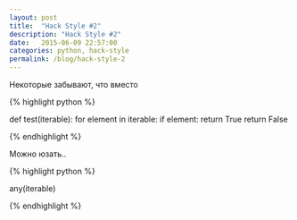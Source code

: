 ```yaml
---
layout: post
title:  "Hack Style #2"
description: "Hack Style #2"
date:   2015-06-09 22:57:00
categories: python, hack-style
permalink: /blog/hack-style-2
---
```


Некоторые забывают, что вместо

{% highlight python %}

def test(iterable):
    for element in iterable:
        if element:
            return True
    return False

{% endhighlight %}

Можно юзать..
<!--more-->

{% highlight python %}

any(iterable)

{% endhighlight %}
